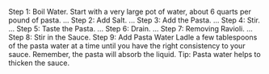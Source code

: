 Step 1: Boil Water. Start with a very large pot of water, about 6 quarts per pound of pasta. ...
Step 2: Add Salt. ...
Step 3: Add the Pasta. ...
Step 4: Stir. ...
Step 5: Taste the Pasta. ...
Step 6: Drain. ...
Step 7: Removing Ravioli. ...
Step 8: Stir in the Sauce.
Step 9: Add Pasta Water
Ladle a few tablespoons of the pasta water at a time until you have the right consistency to your sauce. Remember, the pasta will absorb the liquid. Tip: Pasta water helps to thicken the sauce.